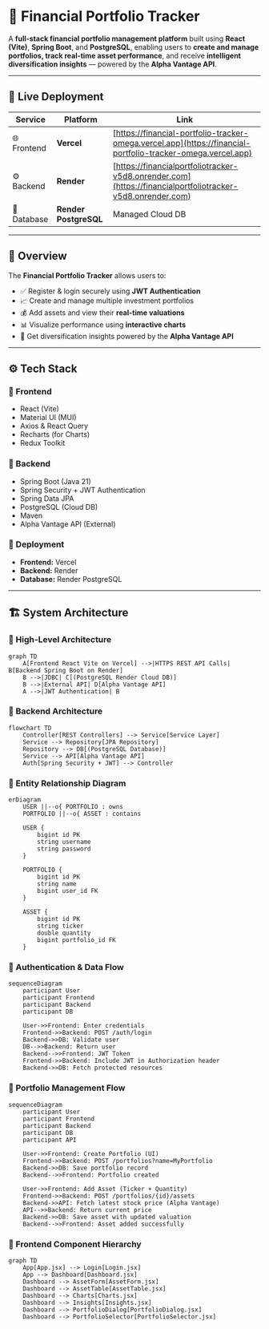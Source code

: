 # 💼 Financial Portfolio Tracker

A **full-stack financial portfolio management platform** built using **React (Vite)**, **Spring Boot**, and **PostgreSQL**, enabling users to **create and manage portfolios, track real-time asset performance**, and receive **intelligent diversification insights** — powered by the **Alpha Vantage API**.

---

## 🚀 Live Deployment

| Service | Platform | Link |
|----------|-----------|------|
| 🌐 Frontend | **Vercel** | [https://financial-portfolio-tracker-omega.vercel.app](https://financial-portfolio-tracker-omega.vercel.app) |
| ⚙️ Backend | **Render** | [https://financialportfoliotracker-v5d8.onrender.com](https://financialportfoliotracker-v5d8.onrender.com) |
| 💾 Database | **Render PostgreSQL** | Managed Cloud DB |

---

## 🧩 Overview

The **Financial Portfolio Tracker** allows users to:
- ✅ Register & login securely using **JWT Authentication**
- 📈 Create and manage multiple investment portfolios
- 💰 Add assets and view their **real-time valuations**
- 📊 Visualize performance using **interactive charts**
- 🤖 Get diversification insights powered by the **Alpha Vantage API**

---

## ⚙️ Tech Stack

### 🔹 Frontend
- React (Vite)
- Material UI (MUI)
- Axios & React Query
- Recharts (for Charts)
- Redux Toolkit

### 🔹 Backend
- Spring Boot (Java 21)
- Spring Security + JWT Authentication
- Spring Data JPA
- PostgreSQL (Cloud DB)
- Maven
- Alpha Vantage API (External)

### 🔹 Deployment
- **Frontend:** Vercel  
- **Backend:** Render  
- **Database:** Render PostgreSQL  

---

## 🏗️ System Architecture

### 🔹 High-Level Architecture

```mermaid
graph TD
    A[Frontend React Vite on Vercel] -->|HTTPS REST API Calls| B[Backend Spring Boot on Render]
    B -->|JDBC| C[(PostgreSQL Render Cloud DB)]
    B -->|External API| D[Alpha Vantage API]
    A -->|JWT Authentication| B
```

### 🔹 Backend Architecture
```mermaid
flowchart TD
    Controller[REST Controllers] --> Service[Service Layer]
    Service --> Repository[JPA Repository]
    Repository --> DB[(PostgreSQL Database)]
    Service --> API[Alpha Vantage API]
    Auth[Spring Security + JWT] --> Controller
```

### 🔹 Entity Relationship Diagram

```mermaid
erDiagram
    USER ||--o{ PORTFOLIO : owns
    PORTFOLIO ||--o{ ASSET : contains

    USER {
        bigint id PK
        string username
        string password
    }

    PORTFOLIO {
        bigint id PK
        string name
        bigint user_id FK
    }

    ASSET {
        bigint id PK
        string ticker
        double quantity
        bigint portfolio_id FK
    }
```

### 🔹 Authentication & Data Flow
```mermaid
sequenceDiagram
    participant User
    participant Frontend
    participant Backend
    participant DB

    User->>Frontend: Enter credentials
    Frontend->>Backend: POST /auth/login
    Backend->>DB: Validate user
    DB-->>Backend: Return user
    Backend-->>Frontend: JWT Token
    Frontend->>Backend: Include JWT in Authorization header
    Backend->>DB: Fetch protected resources
```

### 🔹 Portfolio Management Flow

```mermaid
sequenceDiagram
    participant User
    participant Frontend
    participant Backend
    participant DB
    participant API

    User->>Frontend: Create Portfolio (UI)
    Frontend->>Backend: POST /portfolios?name=MyPortfolio
    Backend->>DB: Save portfolio record
    Backend-->>Frontend: Portfolio created

    User->>Frontend: Add Asset (Ticker + Quantity)
    Frontend->>Backend: POST /portfolios/{id}/assets
    Backend->>API: Fetch latest stock price (Alpha Vantage)
    API-->>Backend: Return current price
    Backend->>DB: Save asset with updated valuation
    Backend-->>Frontend: Asset added successfully
```

### 🔹 Frontend Component Hierarchy

```mermaid
graph TD
    App[App.jsx] --> Login[Login.jsx]
    App --> Dashboard[Dashboard.jsx]
    Dashboard --> AssetForm[AssetForm.jsx]
    Dashboard --> AssetTable[AssetTable.jsx]
    Dashboard --> Charts[Charts.jsx]
    Dashboard --> Insights[Insights.jsx]
    Dashboard --> PortfolioDialog[PortfolioDialog.jsx]
    Dashboard --> PortfolioSelector[PortfolioSelector.jsx]
```
